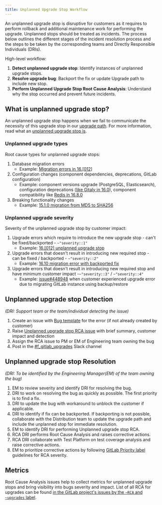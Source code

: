 ```yaml
---
title: Unplanned Upgrade Stop Workflow
---
```


An unplanned upgrade stop is disruptive for customers as it requires to perform rollback and additional maintenance work for performing the upgrade. Unplanned stops should be treated as incidents. The process below outlines the different stages of the incident resolution process and the steps to be taken by the corresponding teams and Directly Responsible Individuals (DRIs).

High-level workflow:

1. **Detect unplanned upgrade stop**: Identify instances of unplanned upgrade stops.
2. **Resolve upgrade bug**: Backport the fix or update Upgrade path to include new stop.
3. **Perform Unplanned Upgrade Stop Root Cause Analysis**: Understand why the stop occurred and prevent future incidents.

## What is unplanned upgrade stop?

An unplanned upgrade stop happens when we fail to communicate the necessity of this upgrade stop in our [upgrade path](https://docs.gitlab.com/ee/update/index.html#upgrade-paths). For more information, read what an [unplanned upgrade stop is](https://docs.gitlab.com/ee/development/avoiding_required_stops.html).

### Unplanned upgrade types

Root cause types for unplanned upgrade stops:

1. Database migration errors
    - Example: [Migration errors in 16.[012]](https://gitlab.com/gitlab-org/gitlab/-/issues/423895)
1. Configuration changes (component dependencies, deprecations, GitLab configuration)
    - Example: component versions upgrade (PostgreSQL, Elasticsearch), configuration deprecations ([like Gitaly in 16.0](https://docs.gitlab.com/ee/update/versions/gitlab_16_changes.html#gitaly-configuration-structure-change)), component compatibility like [Redis in 16.8.0](https://docs.gitlab.com/ee/update/versions/gitlab_16_changes.html#1680)
1. Breaking functionality changes
    - Example: [15.1.0 migration from MD5 to SHA256](https://docs.gitlab.com/ee/update/versions/gitlab_15_changes.html#1510)

### Unplanned upgrade severity

Severity of the unplanned upgrade stop by customer impact:

1. Upgrade errors which require to introduce the new upgrade stop - can't be fixed/backported - `~"severity::1"`
   - Example: [16.[012] unplanned upgrade stop](https://gitlab.com/gitlab-org/gitlab/-/issues/423895)
2. Upgrade errors that doesn't result in introducing new required stop - can be fixed / backported - `~"severity::2"`
   - Example: [16.10 migration error with backported fix](https://gitlab.com/gitlab-org/gitlab/-/issues/451760)
3. Upgrade errors that doesn't result in introducing new required stop and have minimum customer impact -`~"severity::3"` / `~"severity::4"`
   - Example: [issue#448948](https://gitlab.com/gitlab-org/gitlab/-/issues/448948#note_1842489335) when customer experienced upgrade error due to migrating GitLab instance using backup/restore


## Unplanned upgrade stop Detection

_(DRI: Support team or the team/individual detecting the issue)_

1. Create an issue with [Bug template](https://gitlab.com/gitlab-org/gitlab/-/blob/master/.gitlab/issue_templates/Bug.md?ref_type=heads) for the error (if not already created by customer)
1. Raise [Unplanned upgrade stop RCA issue](https://gitlab.com/gitlab-org/gitlab/-/blob/master/.gitlab/issue_templates/rca_upgrade_stop.md) with brief summary, customer impact and detection
1. Assign the RCA issue to PM or EM of Engineering team owning the bug
1. Post in the [#f_gitlab_upgrades](https://gitlab.enterprise.slack.com/archives/C04FXB5CP08) Slack channel

## Unplanned upgrade stop Resolution

_(DRI: To be identified by the Engineering Manager(EM) of the team owning the bug)_

1. EM to review severity and identify DRI for resolving the bug.
1. DRI to work on resolving the bug as quickly as possible. The first priority is to find a fix.
1. DRI to update the bug with workaround to unblock the customer if applicable.
1. DRI to identify if fix can be backported. If backporting is not possible, collaborate with the Distribution team to update the upgrade path and include the unplanned stop for immediate resolution.
1. EM to identify DRI for performing Unplanned upgrade stop RCA.
1. RCA DRI performs Root Cause Analysis and raises corrective actions.
1. RCA DRI collaborate with Test Platform on test coverage analysis and raise corrective actions.
1. EM to prioritize corrective actions by following [GitLab Priority label](infrastructure/engineering-productivity/issue-triage/#priority) guidelines for RCA severity.


## Metrics

Root Cause Analysis issues help to collect metrics for unplanned upgrade stops
and bring visibility into bugs severity and impact. List of all RCA for upgrades can be found
[in the GitLab project's issues by the `~RCA` and `~upgrades` label](https://gitlab.com/gitlab-org/gitlab/-/issues/?sort=created_date&state=all&label_name%5B%5D=RCA&label_name%5B%5D=upgrades&first_page_size=20).

